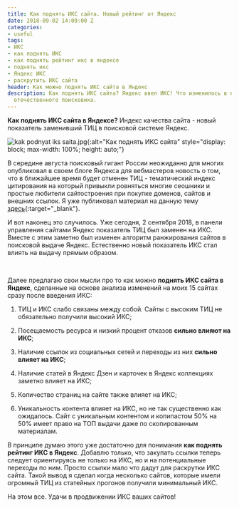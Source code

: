 ```yaml
---
title: Как поднять ИКС сайта. Новый рейтинг от Яндекс
date: 2018-09-02 14:09:00 Z
categories:
- useful
tags:
- ИКС
- как поднять ИКС
- как поднять рейтинг икс в яндексе
- поднять икс
- Яндекс ИКС
- раскрутить ИКС сайта
header: Как можно поднять ИКС сайта в Яндекс
description: Как поднять ИКС сайта? Яндекс ввел ИКС! Что изменилось в поисковой выдаче
  отечественного поисковика.
---
```


**Как поднять ИКС сайта в Яндексе?** Индекс качества сайта - новый показатель заменивший ТИЦ в поисковой системе Яндекс.

![kak podnyat iks saita.jpg](/uploads/kak%20podnyat%20iks%20saita.jpg){:alt="Как поднять ИКС сайта" style="display: block; max-width: 100%; height: auto;"}

В середине августа поисковый гигант России неожиданно для многих опубликовал в своем блоге Яндекса для вебмастеров новость о том, что в ближайшее время будет отменен ТИЦ - тематический индекс цитирования на который привыкли ровняться многие сеошники и простые любители сайтостроения при покупке доменов, сайтов и внешних ссылок. Я уже публиковал материал на данную тему [здесь](https://htmlblog.github.io/iandieks-zamieniaiet-tits-na-iks-indieks-kachiestva-saita){:target="_blank"}.

И вот наконец это случилось. Уже сегодня, 2 сентября 2018, в панели управления сайтами Яндекс показатель ТИЦ был заменен на ИКС. Вместе с этим заметно был изменен алгоритм ранжирования сайтов в поисковой выдаче Яндекс. Естественно новый показатель ИКС стал влиять на выдачу прямым образом.
<br>
<div>
<script async src="//pagead2.googlesyndication.com/pagead/js/adsbygoogle.js"></script>
<!-- html blog article adaptive -->
<ins class="adsbygoogle"
     style="display:block"
     data-ad-client="ca-pub-7700451254687983"
     data-ad-slot="1629640353"
     data-ad-format="auto"
     data-full-width-responsive="true"></ins>
<script>
(adsbygoogle = window.adsbygoogle || []).push({});
</script>
</div>
<br>

Далее предлагаю свои мысли про то как можно **поднять ИКС сайта в Яндекс**, сделанные на основе анализа изменений на моих 15 сайтах сразу после введения ИКС:

1. ТИЦ и ИКС слабо связаны между собой. Сайты с высоким ТИЦ не обязательно получили высокий ИКС;

2. Посещаемость ресурса и низкий процент отказов **сильно влияют на ИКС**;

3. Наличие ссылок из социальных сетей и переходы из них **сильно влияет на ИКС**;

4. Наличие статей в Яндекс Дзен и карточек в Яндекс коллекциях заметно влияет на ИКС;

5. Количество страниц на сайте также влияет на ИКС;

6. Уникальность контента влияет на ИКС, но не так существенно как ожидалось. Сайт с уникальным контентом и копипастом 50% на 50% имеет право на ТОП выдачи даже по скопированным материалам.

В принципе думаю этого уже достаточно для понимания **как поднять рейтинг ИКС в Яндекс**. Добавлю только, что закупать ссылки теперь следует ориентируясь не только на ИКС, но и на потенциальные переходы по ним. Просто ссылки мало что дадут для раскрутки ИКС сайта. Такой вывод я сделал когда несколько сайтов, которые имели огромный ТИЦ из статейных прогонов получили минимальный ИКС.

На этом все. Удачи в продвижении ИКС ваших сайтов!